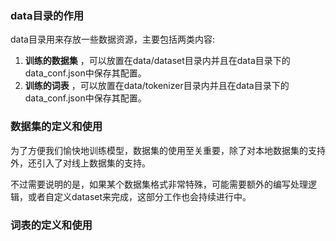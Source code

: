 ### data目录的作用
data目录用来存放一些数据资源，主要包括两类内容:  
1. **训练的数据集** ，可以放置在data/dataset目录内并且在data目录下的data_conf.json中保存其配置。
2. **训练的词表** ，可以放置在data/tokenizer目录内并且在data目录下的data_conf.json中保存其配置。

### 数据集的定义和使用
为了方便我们愉快地训练模型，数据集的使用至关重要，除了对本地数据集的支持外，还引入了对线上数据集的支持。  

不过需要说明的是，如果某个数据集格式非常特殊，可能需要额外的编写处理逻辑，或者自定义dataset来完成，这部分工作也会持续进行中。   



### 词表的定义和使用













